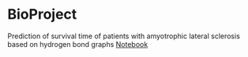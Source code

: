 # BioProject
Prediction of survival time of patients with amyotrophic lateral sclerosis based on hydrogen bond graphs
[Notebook](https://github.com/Voronik1801/BioProject/blob/master/Prediction%20Survival%20Time.ipynb)
